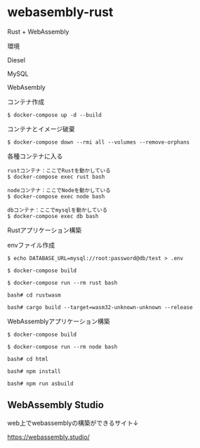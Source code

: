 # webasembly-rust

Rust + WebAssembly


環境

Diesel

MySQL

WebAsembly

コンテナ作成

```
$ docker-compose up -d --build
```

コンテナとイメージ破棄

```
$ docker-compose down --rmi all --volumes --remove-orphans
```

各種コンテナに入る

```
rustコンテナ：ここでRustを動かしている
$ docker-compose exec rust bash
```

```
nodeコンテナ：ここでNodeを動かしている
$ docker-compose exec node bash
```

```
dbコンテナ：ここでmysqlを動かしている
$ docker-compose exec db bash
```

Rustアプリケーション構築

envファイル作成
```
$ echo DATABASE_URL=mysql://root:password@db/test > .env
```

```
$ docker-compose build

$ docker-compose run --rm rust bash 

bash# cd rustwasm

bash# cargo build --target=wasm32-unknown-unknown --release

```

WebAssemblyアプリケーション構築

```
$ docker-compose build

$ docker-compose run --rm node bash 

bash# cd html

bash# npm install

bash# npm run asbuild

```

## WebAssembly Studio

web上でwebassemblyの構築ができるサイト↓

https://webassembly.studio/
